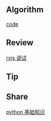 ## Algorithm

[code](/images/temp/haha-2023-07-23.png)

## Review

[rxjs 调试](https://weread.qq.com/web/reader/cfd321e05e4002cfd1a1ec2ke2c32140247e2c420d92577)

## Tip

## Share

[python 基础知识](https://weread.qq.com/web/reader/e30323f0716ac22fe3092b2?)

